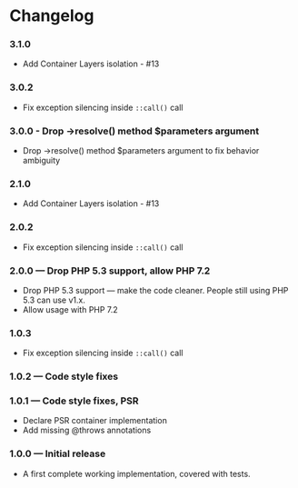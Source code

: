 Changelog
=========

### 3.1.0
- Add Container Layers isolation - #13

### 3.0.2
- Fix exception silencing inside `::call()` call 

### 3.0.0 - Drop ->resolve() method $parameters argument
- Drop ->resolve() method $parameters argument to fix behavior ambiguity

### 2.1.0
- Add Container Layers isolation - #13

### 2.0.2
- Fix exception silencing inside `::call()` call 

### 2.0.0 — Drop PHP 5.3 support, allow PHP 7.2
- Drop PHP 5.3 support — make the code cleaner. People still using PHP 5.3 can use v1.x.
- Allow usage with PHP 7.2 

### 1.0.3
- Fix exception silencing inside `::call()` call

### 1.0.2 — Code style fixes

### 1.0.1 — Code style fixes, PSR 
- Declare PSR container implementation
- Add missing @throws annotations

### 1.0.0 — Initial release
- A first complete working implementation, covered with tests.  
